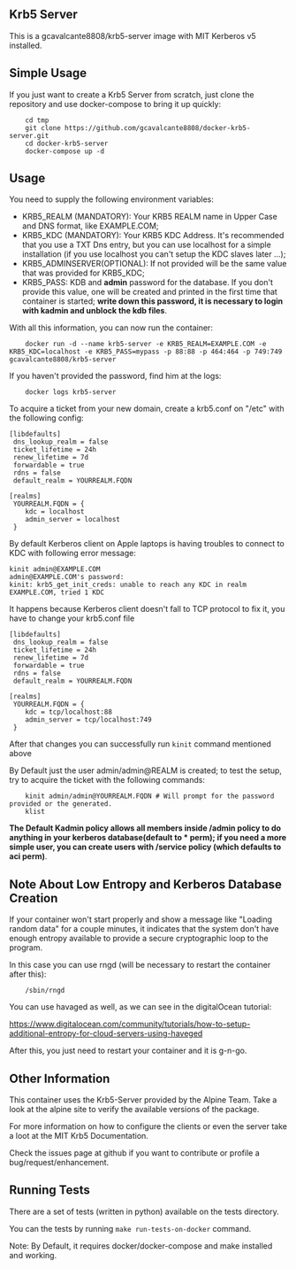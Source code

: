 Krb5 Server
-----------

This is a gcavalcante8808/krb5-server image with MIT Kerberos v5 installed.

Simple Usage
------------

If you just want to create a Krb5 Server from scratch, just clone the repository and use docker-compose to bring it up quickly:

```
    cd tmp
    git clone https://github.com/gcavalcante8808/docker-krb5-server.git
    cd docker-krb5-server
    docker-compose up -d
```

Usage
-----

You need to supply the following environment variables:

 * KRB5_REALM (MANDATORY): Your KRB5 REALM name in Upper Case and DNS format, like EXAMPLE.COM;
 * KRB5_KDC (MANDATORY): Your KRB5 KDC Address. It's recommended that you use a TXT Dns entry, but you can use localhost for a simple installation (if you use localhost you can't setup the KDC slaves later ...);
 * KRB5_ADMINSERVER(OPTIONAL): If not provided will be the same value that was provided for KRB5_KDC;
 * KRB5_PASS: KDB and **admin** password for the database. If you don't provide this value, one will be created and printed in the first time that container is started; **write down this password, it is necessary to login with kadmin and unblock the kdb files**.

With all this information, you can now run the container:

```
    docker run -d --name krb5-server -e KRB5_REALM=EXAMPLE.COM -e KRB5_KDC=localhost -e KRB5_PASS=mypass -p 88:88 -p 464:464 -p 749:749 gcavalcante8808/krb5-server
```

If you haven't provided the password, find him at the logs:

```
    docker logs krb5-server
```

To acquire a ticket from your new domain, create a krb5.conf on "/etc" with the following config:

```
[libdefaults]
 dns_lookup_realm = false
 ticket_lifetime = 24h
 renew_lifetime = 7d
 forwardable = true
 rdns = false
 default_realm = YOURREALM.FQDN
 
[realms]
 YOURREALM.FQDN = {
    kdc = localhost
    admin_server = localhost
 }

```

By default Kerberos client on Apple laptops is having troubles to connect to KDC with following error message:
```
kinit admin@EXAMPLE.COM
admin@EXAMPLE.COM's password: 
kinit: krb5_get_init_creds: unable to reach any KDC in realm EXAMPLE.COM, tried 1 KDC
```

It happens because Kerberos client doesn't fall to TCP protocol to fix it, you have to change your krb5.conf file
```
[libdefaults]
 dns_lookup_realm = false
 ticket_lifetime = 24h
 renew_lifetime = 7d
 forwardable = true
 rdns = false
 default_realm = YOURREALM.FQDN
 
[realms]
 YOURREALM.FQDN = {
    kdc = tcp/localhost:88
    admin_server = tcp/localhost:749
 }

```

After that changes you can successfully run `kinit` command mentioned above

By Default just the user admin/admin@REALM is created; to test the setup, try to acquire the ticket with the following commands:

```
    kinit admin/admin@YOURREALM.FQDN # Will prompt for the password provided or the generated.
    klist
```

**The Default Kadmin policy allows all members inside /admin policy to do anything in your kerberos database(default to * perm); if you need a more simple user, you can create users with /service policy (which defaults to aci perm)**.

Note About Low Entropy and Kerberos Database Creation
-----------------------------------------------------

If your container won't start properly and show a message like "Loading random data" for a couple minutes, it indicates that the system don't have enough entropy available to provide a secure cryptographic loop to the program.

In this case you can use rngd (will be necessary to restart the container after this):

```
    /sbin/rngd
```

You can use havaged as well, as we can see in the digitalOcean tutorial:

https://www.digitalocean.com/community/tutorials/how-to-setup-additional-entropy-for-cloud-servers-using-haveged

After this, you just need to restart your container and it is g-n-go.

Other Information
-----------------

This container uses the Krb5-Server provided by the Alpine Team. Take a look at the alpine site to verify the available versions of the package.

For more information on how to configure the clients or even the server take a loot at the MIT Krb5 Documentation.

Check the issues page at github if you want to contribute or profile a bug/request/enhancement.

Running Tests
-------------

There are a set of tests (written in python) available on the tests directory. 

You can the tests by running `make run-tests-on-docker` command.

Note: By Default, it requires docker/docker-compose and make installed and working.
